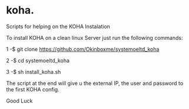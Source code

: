 # koha.
Scripts for helping on the KOHA Instalation

To install KOHA on a clean linux Server just run the following commands:

1 -$ git clone https://github.com/Okinboxme/systemoeltd_koha

2 -$ cd systemoeltd_koha

3 -$ sh install_koha.sh 

The script at the end will give u the external IP, the user and password to the first KOHA config.

Good Luck
